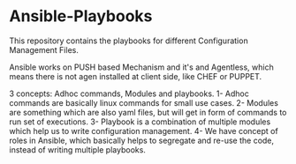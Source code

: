 # Ansible-Playbooks
This repository contains the playbooks for different Configuration Management Files.

Ansible works on PUSH based Mechanism and it's and Agentless, which means there is not agen installed at client side, like CHEF or PUPPET.

3 concepts: Adhoc commands, Modules and playbooks.
1- Adhoc commands are basically linux commands for small use cases.
2- Modules are something which are also yaml files, but will get in form of commands to run set of executions.
3- Playbook is a combination of multiple modules which help us to write configuration management.
4- We have concept of roles in Ansible, which basically helps to segregate and re-use the code, instead of writing multiple playbooks.